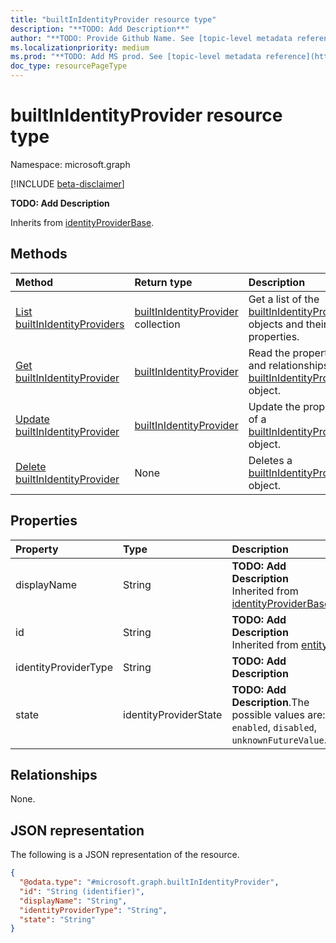 ```yaml
---
title: "builtInIdentityProvider resource type"
description: "**TODO: Add Description**"
author: "**TODO: Provide Github Name. See [topic-level metadata reference](https://aka.ms/msgo?pagePath=Document-APIs/Guidelines/Metadata)**"
ms.localizationpriority: medium
ms.prod: "**TODO: Add MS prod. See [topic-level metadata reference](https://aka.ms/msgo?pagePath=Document-APIs/Guidelines/Metadata)**"
doc_type: resourcePageType
---
```


# builtInIdentityProvider resource type

Namespace: microsoft.graph

[!INCLUDE [beta-disclaimer](../../includes/beta-disclaimer.md)]

**TODO: Add Description**


Inherits from [identityProviderBase](../resources/identityproviderbase.md).

## Methods
|Method|Return type|Description|
|:---|:---|:---|
|[List builtInIdentityProviders](../api/builtinidentityprovider-list.md)|[builtInIdentityProvider](../resources/builtinidentityprovider.md) collection|Get a list of the [builtInIdentityProvider](../resources/builtinidentityprovider.md) objects and their properties.|
|[Get builtInIdentityProvider](../api/builtinidentityprovider-get.md)|[builtInIdentityProvider](../resources/builtinidentityprovider.md)|Read the properties and relationships of a [builtInIdentityProvider](../resources/builtinidentityprovider.md) object.|
|[Update builtInIdentityProvider](../api/builtinidentityprovider-update.md)|[builtInIdentityProvider](../resources/builtinidentityprovider.md)|Update the properties of a [builtInIdentityProvider](../resources/builtinidentityprovider.md) object.|
|[Delete builtInIdentityProvider](../api/builtinidentityprovider-delete.md)|None|Deletes a [builtInIdentityProvider](../resources/builtinidentityprovider.md) object.|

## Properties
|Property|Type|Description|
|:---|:---|:---|
|displayName|String|**TODO: Add Description** Inherited from [identityProviderBase](../resources/identityproviderbase.md).|
|id|String|**TODO: Add Description** Inherited from [entity](../resources/entity.md).|
|identityProviderType|String|**TODO: Add Description**|
|state|identityProviderState|**TODO: Add Description**.The possible values are: `enabled`, `disabled`, `unknownFutureValue`.|

## Relationships
None.

## JSON representation
The following is a JSON representation of the resource.
<!-- {
  "blockType": "resource",
  "keyProperty": "id",
  "@odata.type": "microsoft.graph.builtInIdentityProvider",
  "baseType": "microsoft.graph.identityProviderBase",
  "openType": false
}
-->
``` json
{
  "@odata.type": "#microsoft.graph.builtInIdentityProvider",
  "id": "String (identifier)",
  "displayName": "String",
  "identityProviderType": "String",
  "state": "String"
}
```

